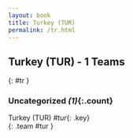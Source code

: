 ```yaml
---
layout: book
title: Turkey (TUR)
permalink: /tr.html
---
```


## Turkey (TUR) - 1 Teams
{: #tr }









### Uncategorized _(1)_{:.count}

Turkey  (TUR)  _#tur_{: .key} <br>
{: .team #tur }


 
